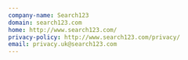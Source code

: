 ```yaml
---
company-name: Search123
domain: search123.com
home: http://www.search123.com/
privacy-policy: http://www.search123.com/privacy/
email: privacy.uk@search123.com
---
```





